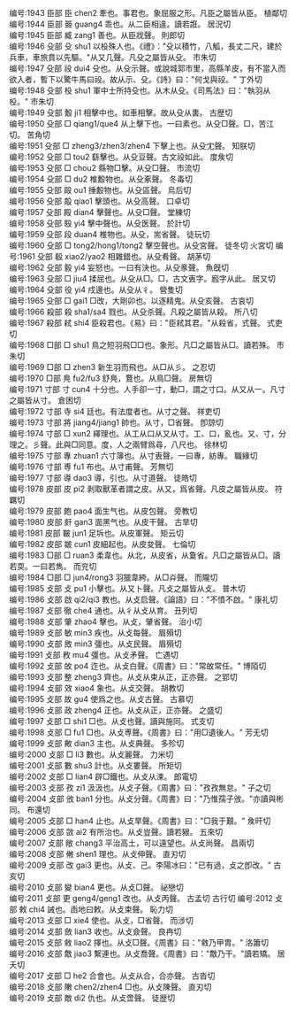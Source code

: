 <!-- { "loadSidebar": true } -->
编号:1943   臣部   臣   chen2   牽也。事君也。象屈服之形。凡臣之屬皆从臣。   植鄰切  
编号:1944   臣部   臦   guang4   乖也。从二臣相違。讀若誑。   居況切  
编号:1945   臣部   臧   zang1   善也。从臣戕聲。   則郎切  
编号:1946   殳部   殳   shu1   以杸殊人也。《禮》："殳以積竹，八觚，長丈二尺，建於兵車，車旅賁以先驅。"从又几聲。凡殳之屬皆从殳。   市朱切  
编号:1947   殳部   祋   dui4   殳也。从殳示聲。或說城郭市里，高縣羊皮，有不當入而欲入者，暫下以驚牛馬曰祋。故从示、殳。《詩》曰："何戈與祋。"   丁外切  
编号:1948   殳部   杸   shu1   軍中士所持殳也。从木从殳。《司馬法》曰："執羽从杸。"   市朱切  
编号:1949   殳部   毄   ji1   相擊中也。如車相擊。故从殳从軎。   古歴切  
编号:1950   殳部   □   qiang1/que4   从上擊下也。一曰素也。从殳□聲。□，苦江切。   苦角切  
编号:1951   殳部   □   zheng3/zhen3/zhen4   下擊上也。从殳冘聲。   知朕切  
编号:1952   殳部   □   tou2   繇擊也。从殳豆聲。古文祋如此。   度矦切  
编号:1953   殳部   □   chou2   縣物□擊。从殳□聲。   市流切  
编号:1954   殳部   □   du2   椎毄物也。从殳豖聲。   冬毒切  
编号:1955   殳部   毆   ou1   捶毄物也。从殳區聲。   烏后切  
编号:1956   殳部   毃   qiao1   擊頭也。从殳高聲。   口卓切  
编号:1957   殳部   殿   dian4   擊聲也。从殳□聲。   堂練切  
编号:1958   殳部   殹   yi4   擊中聲也。从殳医聲。   於計切  
编号:1959   殳部   段   duan4   椎物也。从殳，耑省聲。   徒玩切  
编号:1960   殳部   □   tong2/hong1/tong2   擊空聲也。从殳宮聲。   徒冬切  火宮切
编号:1961   殳部   殽   xiao2/yao2   相雜錯也。从殳肴聲。   胡茅切  
编号:1962   殳部   毅   yi4   妄怒也。一曰有決也。从殳豙聲。   魚旣切  
编号:1963   殳部   □   jiu4   揉屈也。从殳从□。□，古文叀字。廏字从此。   居又切  
编号:1964   殳部   役   yi4   戍邊也。从殳从彳。   營隻切  
编号:1965   殳部   □   gai1   □改，大剛卯也。以逐精鬼。从殳亥聲。   古哀切  
编号:1966   殺部   殺   sha1/sa4   戮也。从殳杀聲。凡殺之屬皆从殺。   所八切  
编号:1967   殺部   弒   shi4   臣殺君也。《易》曰："臣弒其君。"从殺省，式聲。   式吏切  
编号:1968   □部   □   shu1   鳥之短羽飛□□也。象形。凡□之屬皆从□。讀若殊。   市朱切  
编号:1969   □部   □   zhen3   新生羽而飛也。从□从彡。   之忍切  
编号:1970   □部   鳧   fu2/fu3   舒鳧，鶩也。从鳥□聲。   房無切  
编号:1971   寸部   寸   cun4   十分也。人手卻一寸，動□，謂之寸口。从又从一。凡寸之屬皆从寸。   倉困切  
编号:1972   寸部   寺   si4   廷也。有法度者也。从寸之聲。   祥吏切  
编号:1973   寸部   將   jiang4/jiang1   帥也。从寸，□省聲。   卽諒切  
编号:1974   寸部   □   xun2   繹理也。从工从口从又从寸。工、口，亂也。又、寸，分理之。彡聲。此與□同意。度，人之兩臂爲尋，八尺也。   徐林切  
编号:1975   寸部   專   zhuan1   六寸簿也。从寸叀聲。一曰專，紡專。   職緣切  
编号:1976   寸部   尃   fu1   布也。从寸甫聲。   芳無切  
编号:1977   寸部   導   dao3   導，引也。从寸道聲。   徒皓切  
编号:1978   皮部   皮   pi2   剥取獸革者謂之皮。从又，爲省聲。凡皮之屬皆从皮。   符羈切  
编号:1979   皮部   皰   pao4   面生气也。从皮包聲。   旁教切  
编号:1980   皮部   皯   gan3   面黑气也。从皮干聲。   古旱切  
编号:1981   皮部   皸   jun1   足坼也。从皮軍聲。   矩云切  
编号:1982   皮部   皴   cun1   皮細起也。从皮夋聲。   七倫切  
编号:1983   □部   □   ruan3   柔韋也。从北，从皮省，从敻省。凡□之屬皆从□。讀若耎。一曰若雋。   而兖切  
编号:1984   □部   □   jun4/rong3   羽獵韋絝。从□灷聲。   而隴切  
编号:1985   攴部   攴   pu1   小擊也。从又卜聲。凡攴之屬皆从攴。   普木切  
编号:1986   攴部   啟   qi2/qi3   教也。从攴启聲。《論語》曰："不憤不啟。"   康礼切  
编号:1987   攴部   徹   che4   通也。从彳从攴从育。   丑列切  
编号:1988   攴部   肇   zhao4   擊也。从攴，肈省聲。   治小切  
编号:1989   攴部   敏   min3   疾也。从攴每聲。   眉殞切  
编号:1990   攴部   敃   min3   彊也。从攴民聲。   眉殞切  
编号:1991   攴部   敄   mu4   彊也。从攴矛聲。   亡遇切  
编号:1992   攴部   敀   po4   迮也。从攴白聲。《周書》曰："常敀常任。"   博陌切  
编号:1993   攴部   整   zheng3   齊也。从攴从束从正，正亦聲。   之郢切  
编号:1994   攴部   效   xiao4   象也。从攴交聲。   胡教切  
编号:1995   攴部   故   gu4   使爲之也。从攴古聲。   古慕切  
编号:1996   攴部   政   zheng4   正也。从攴从正，正亦聲。   之盛切  
编号:1997   攴部   □   shi1   □也。从攴也聲。讀與施同。   式支切  
编号:1998   攴部   □   fu1   □也。从攴尃聲。《周書》曰："用□遺後人。"   芳无切  
编号:1999   攴部   敟   dian3   主也。从攴典聲。   多殄切  
编号:2000   攴部   □   li3   數也。从攴麗聲。   力米切  
编号:2001   攴部   數   shu3   計也。从攴婁聲。   所矩切  
编号:2002   攴部   □   lian4   辟□鐵也。从攴从湅。   郎電切  
编号:2003   攴部   孜   zi1   汲汲也。从攴子聲。《周書》曰："孜孜無怠。"   子之切  
编号:2004   攴部   攽   ban1   分也。从攴分聲。《周書》曰："乃惟孺子攽。"亦讀與彬同。   布還切  
编号:2005   攴部   □   han4   止也。从攴旱聲。《周書》曰："□我于艱。"   矦旰切  
编号:2006   攴部   敳   ai2   有所治也。从攴豈聲。讀若豤。   五來切  
编号:2007   攴部   敞   chang3   平治高土，可以遠望也。从攴尚聲。   昌兩切  
编号:2008   攴部   敒   shen1   理也。从攴伸聲。   直刃切  
编号:2009   攴部   改   gai3   更也。从攴、己。李陽冰曰："已有過，攴之卽改。"   古亥切  
编号:2010   攴部   變   bian4   更也。从攴□聲。   祕戀切  
编号:2011   攴部   更   geng4/geng1   改也。从攴丙聲。   古孟切  古行切
编号:2012   攴部   敕   chi4   誡也。臿地曰敕。从攴束聲。   恥力切  
编号:2013   攴部   □   xie4   使也。从攴，□省聲。   而涉切  
编号:2014   攴部   斂   lian3   收也。从攴僉聲。   良冉切  
编号:2015   攴部   敹   liao2   擇也。从攴□聲。《周書》曰："敹乃甲胄。"   洛簫切  
编号:2016   攴部   敿   jiao3   繫連也。从攴喬聲。《周書》曰："敿乃干。"讀若矯。   居夭切  
编号:2017   攴部   □   he2   合會也。从攴从合，合亦聲。   古沓切  
编号:2018   攴部   敶   chen2/zhen4   □也。从攴陳聲。   直刃切  
编号:2019   攴部   敵   di2   仇也。从攴啻聲。   徒歴切  
